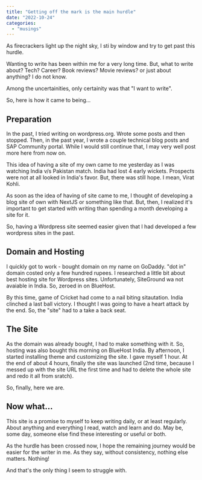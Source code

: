 ```yaml
---
title: "Getting off the mark is the main hurdle"
date: "2022-10-24"
categories: 
  - "musings"
---
```


As firecrackers light up the night sky, I sti by window and try to get past this hurdle.

Wanting to write has been within me for a very long time. But, what to write about? Tech? Career? Book reviews? Movie reviews? or just about anything? I do not know.

Among the uncertainities, only certainity was that "I want to write".

So, here is how it came to being...

## Preparation

In the past, I tried writing on wordpress.org. Wrote some posts and then stopped. Then, in the past year, I wrote a couple technical blog posts and SAP Community portal. While I would still continue that, I may very well post more here from now on.

This idea of having a site of my own came to me yesterday as I was watching India v/s Pakistan match. India had lost 4 early wickets. Prospects were not at all looked in India's favor. But, there was still hope. I mean, Virat Kohli.

As soon as the idea of having of site came to me, I thought of developing a blog site of own with NextJS or something like that. But, then, I realized it's important to get started with writing than spending a month developing a site for it.

So, having a Wordpress site seemed easier given that I had developed a few wordpress sites in the past.

## Domain and Hosting

I quickly got to work - bought domain on my name on GoDaddy. "dot in" domain costed only a few hundred rupees. I researched a little bit about best hosting site for Wordpress sites. Unfortunately, SiteGround wa not avaiable in India. So, zeroed in on BlueHost.

By this time, game of Cricket had come to a nail biting sitautation. India clinched a last ball victory. I thought I was going to have a heart attack by the end. So, the "site" had to a take a back seat.

## The Site

As the domain was already bought, I had to make something with it. So, hosting was also bought this morning on BlueHost India. By afternoon, I started installing theme and customizing the site. I gave myself 1 hour. At the end of about 4 hours, finally the site was launched (2nd time, because I messed up with the site URL the first time and had to delete the whole site and redo it all from sratch).

So, finally, here we are.

## Now what...

This site is a promise to myself to keep writing daily, or at least regularly. About anything and everything I read, watch and learn and do. May be, some day, someone else find these interesting or useful or both.

As the hurdle has been crossed now, I hope the remaining journey would be easier for the writer in me. As they say, without consistency, nothing else matters. Nothing!

And that's the only thing I seem to struggle with.
